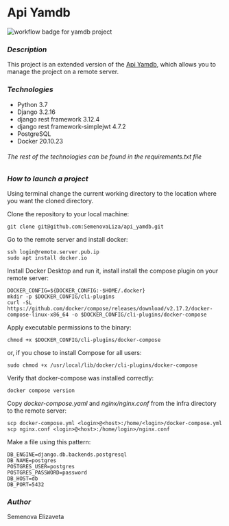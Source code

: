 # Api Yamdb
![workflow badge for yamdb project](https://github.com/SemenovaLiza/yamdb_final/actions/workflows/yamdb_workflow.yml/badge.svg)
### *Description*
This project is an extended version of the [Api Yamdb](https://github.com/SemenovaLiza/api_yamdb), which allows you to manage the project on a remote server.
### *Technologies*
- Python 3.7
- Django 3.2.16
- django rest framework 3.12.4
- django rest framework-simplejwt 4.7.2
- PostgreSQL
- Docker 20.10.23
###### *The rest of the technologies can be found in the requirements.txt file*
### *How to launch a project*
Using terminal change the current working directory to the location where you want the cloned directory.

Clone the repository to your local machine:
```
git clone git@github.com:SemenovaLiza/api_yamdb.git
```
Go to the remote server and install docker:
```
ssh login@remote.server.pub.ip
sudo apt install docker.io
```
Install Docker Desktop and run it, install install the compose plugin on your remote server:
```
DOCKER_CONFIG=${DOCKER_CONFIG:-$HOME/.docker}
mkdir -p $DOCKER_CONFIG/cli-plugins
curl -SL https://github.com/docker/compose/releases/download/v2.17.2/docker-compose-linux-x86_64 -o $DOCKER_CONFIG/cli-plugins/docker-compose
```
Apply executable permissions to the binary:
```
chmod +x $DOCKER_CONFIG/cli-plugins/docker-compose
```
or, if you chose to install Compose for all users:
```
sudo chmod +x /usr/local/lib/docker/cli-plugins/docker-compose
```
Verify that docker-compose was installed correctly:
```
docker compose version
```
Copy *docker-compose.yaml* and *nginx/nginx.conf* from the infra directory to the remote server:
```
scp docker-compose.yml <login>@<host>:/home/<login>/docker-compose.yml
scp nginx.conf <login>@<host>:/home/login>/nginx.conf
```
Make a file using this pattern:
```
DB_ENGINE=django.db.backends.postgresql
DB_NAME=postgres
POSTGRES_USER=postgres
POSTGRES_PASSWORD=password
DB_HOST=db
DB_PORT=5432
```
### *Author*
Semenova Elizaveta

